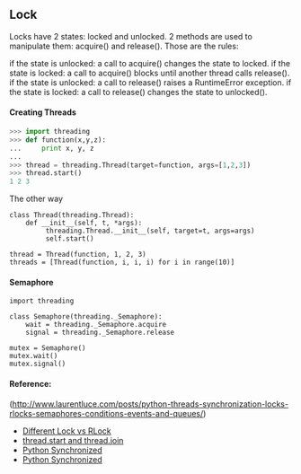 ## Lock
Locks have 2 states: locked and unlocked. 2 methods are used to manipulate them: acquire() and release(). Those are the rules:

if the state is unlocked: a call to acquire() changes the state to locked.
if the state is locked: a call to acquire() blocks until another thread calls release().
if the state is unlocked: a call to release() raises a RuntimeError exception.
if the state is locked: a call to release() changes the state to unlocked().

#### Creating Threads
```python
>>> import threading
>>> def function(x,y,z):
...     print x, y, z
... 
>>> thread = threading.Thread(target=function, args=[1,2,3])
>>> thread.start()
1 2 3
```
The other way 
```
class Thread(threading.Thread):
    def __init__(self, t, *args):
         threading.Thread.__init__(self, target=t, args=args)
         self.start()

thread = Thread(function, 1, 2, 3)
threads = [Thread(function, i, i, i) for i in range(10)]
```


#### Semaphore

```
import threading

class Semaphore(threading._Semaphore):
    wait = threading._Semaphore.acquire
    signal = threading._Semaphore.release
    
mutex = Semaphore()
mutex.wait()
mutex.signal()
```


#### Reference:
(http://www.laurentluce.com/posts/python-threads-synchronization-locks-rlocks-semaphores-conditions-events-and-queues/)
* [Different Lock vs RLock](http://stackoverflow.com/questions/22885775/what-is-the-difference-between-lock-and-rlock)
* [thread.start and thread.join](http://stackoverflow.com/questions/19138219/use-of-threading-thread-join)
* [Python Synchronized](http://effbot.org/zone/thread-synchronization.htm)
* [Python Synchronized](http://theorangeduck.com/page/synchronized-python)
